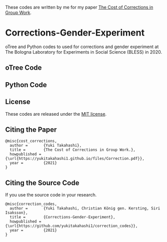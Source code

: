 These codes are written by me for my paper <a href="https://yukitakahashi1.github.io/files/Correction.pdf" target="_blank">The Cost of Corrections in Group Work</a>.


# Corrections-Gender-Experiment
oTree and Python codes to used for corrections and gender experiment at The Bologna Laboratory for Experiments in Social Science (BLESS) in 2020.

## oTree Code


## Python Code


## License
These codes are released under the [MIT license](https://github.com/yukitakahashi1/correction_codes/blob/main/LICENSE).


## Citing the Paper
```
@misc{cost_corrections,
  author =       {Yuki Takahashi},
  title =        {The Cost of Corrections in Group Work.},
  howpublished = {\url{https://yukitakahashi1.github.io/files/Correction.pdf}},
  year =         {2021}
}
```

## Citing the Source Code
If you use the source code in your research.

```
@misc{correction_codes,
  author =       {Yuki Takahashi, Christian König gen. Kersting, Siri Isaksson},
  title =        {Corrections-Gender-Experiment},
  howpublished = {\url{https://github.com/yukitakahashi1/correction_codes}},
  year =         {2021}
}
```



